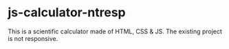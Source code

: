 # js-calculator-ntresp
This is a scientific calculator made of HTML, CSS &amp; JS. The existing project is not responsive.
